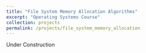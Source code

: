 ```yaml
---
title: "File System Memory Allocation Algorithms"
excerpt: "Operating Systems Course"
collection: projects
permalink: /projects/file_system_memory_allocation
---
```


Under Construction

